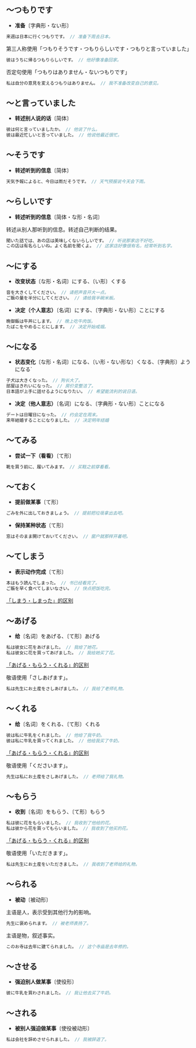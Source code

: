 ## 〜つもりです

- **准备**〔字典形・ない形〕

```js
来週は日本に行くつもりです。 // 准备下周去日本。
```

第三人称使用「つもりそうです・つもりらしいです・つもりと言っていました」

```js
彼はうちに帰るつもりらしいです。 // 他好像准备回家。
```

否定句使用「つもりはありません・ないつもりです」

```js
私は自分の意見を変えるつもりはありません。 // 我不准备改变自己的意见。
```

## 〜と言っていました

- **转述别人说的话**〔简体〕

```js
彼は何と言っていましたか。 // 他说了什么。
彼は最近忙しいと言っていました。 // 他说他最近很忙。
```

## 〜そうです

- **转述听到的信息**〔简体〕

```js
天気予報によると、今日は雨だそうです。 // 天气预报说今天会下雨。
```

## 〜らしいです

- **转述听到的信息**〔简体・な形・名词〕

转述从别人那听到的信息。转述自己判断的结果。

```js
聞いた話では、あの店は美味しくないらしいです。 // 听说那家店不好吃。
この店は有名らしいね。よく名前を聞くよ。 // 这家店好像很有名，经常听到名字。
```

## 〜にする

- **改变状态**〔な形・名词〕にする、〔い形〕くする

```js
音を大きくしてください。 // 请把声音开大一点。
ご飯の量を半分にしてください。 // 请给我半碗米板。
```

- **决定（个人意志）**〔名词〕にする、〔字典形・ない形〕ことにする

```js
晩御飯は牛丼にします。 // 晚上吃牛肉饭。
たばこをやめることにします。 // 决定开始戒烟。
```

## 〜になる

- **状态变化**〔な形・名词〕になる、〔い形・ない形な〕くなる、〔字典形〕ようになる`

```js
子犬は大きくなった。 // 狗长大了。
部屋はきれいになった。 // 房价变整洁了。
日本語が上手に話せるようになりたい。 // 希望能流利的说日语。
```

- **决定（他人意志）**〔名词〕になる、〔字典形・ない形〕ことになる

```js
デートは日曜日になった。 // 约会定在周末。
来年結婚することになりました。 // 决定明年结婚
```

## 〜てみる

- **尝试一下（看看）**〔て形〕

```js
靴を買う前に、履いてみます。 // 买鞋之前穿看看。
```

## 〜ておく

- **提前做某事**〔て形〕

```js
ごみを外に出しておきましょう。 // 提前把垃圾拿出去吧。
```

- **保持某种状态**〔て形〕

```js
窓はそのまま開けておいてください。 // 窗户就那样开着吧。
```

## 〜てしまう

- **表示动作完成**〔て形〕

```js
本はもう読んでしまった。 // 书已经看完了。
ご飯を早く食べてしまいなさい。 // 快点把饭吃完。
```

[「しまう・しまった」的区别](./diff#しまうしまった)

## 〜あげる

- **给**〔名词〕をあげる、〔て形〕あげる

```js
私は彼女に花をあげました。 // 我给了她花。
私は彼女に花を買ってあげました。 // 我给她买了花。
```

[「あげる・もらう・くれる」的区别](./diff#あげるもらうくれる)

敬语使用「さしあげます」。

```js
私は先生にお土産をさしあげました。 // 我给了老师礼物。
```

## 〜くれる

- **给**〔名词〕をくれる、〔て形〕くれる

```js
彼は私に牛乳をくれました。 // 他给了我牛奶。
彼は私に牛乳を買ってくれました。 // 他给我买了牛奶。
```

[「あげる・もらう・くれる」的区别](./diff#あげるもらうくれる)

敬语使用「くださいます」。

```js
先生は私にお土産をさしあげました。 // 老师给了我礼物。
```

## 〜もらう

- **收到**〔名词〕をもらう、〔て形〕もらう

```js
私は彼に花をもらいました。 // 我收到了他给的花。
私は彼から花を買ってもらいました。 // 我收到了他买的花。
```

[「あげる・もらう・くれる」的区别](./diff#あげるもらうくれる)

敬语使用「いただきます」。

```js
私は先生にお土産をいただきました。 // 我收到了老师给的礼物。
```

## 〜られる

- **被动**〔被动形〕

主语是人，表示受到其他行为的影响。

```js
先生に褒められます。 // 被老师表扬了。
```

主语是物，叙述事实。

```js
このお寺は去年に建てられました。 // 这个寺庙是去年修的。
```

## 〜させる

- **强迫别人做某事**〔使役形〕

```js
彼に牛乳を買わされました。 // 我让他去买了牛奶。
```

## 〜される

- **被别人强迫做某事**〔使役被动形〕

```js
私は会社を辞めさせられました。 // 我被辞退了。
```

